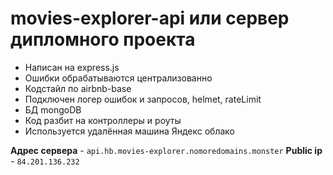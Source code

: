 # movies-explorer-api или сервер дипломного проекта

* Написан на express.js
* Ошибки обрабатываются централизованно
* Кодстайл по airbnb-base
* Подключен логер ошибок и запросов, helmet, rateLimit
* БД mongoDB
* Код разбит на контроллеры и роуты 
* Используется удалённая машина Яндекс облако

__Адрес сервера__ - `api.hb.movies-explorer.nomoredomains.monster`
__Public ip__ - `84.201.136.232`